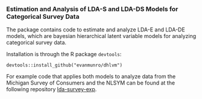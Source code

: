 ### Estimation and Analysis of LDA-S and LDA-DS Models for Categorical Survey Data

The package contains code to estimate and analyze LDA-E and LDA-DE models, which are bayesian hierarchical latent variable models for analyzing categorical survey data. 

Installation is through the R package `devtools`:

```
devtools::install_github("evanmunro/dhlvm")
```

For example code that applies both models to analyze data from the Michigan Survey of Consumers and the NLSYM can be found at the following repository [lda-survey-exp](https://www.github.com/evanmunro/lda-survey-exp). 




